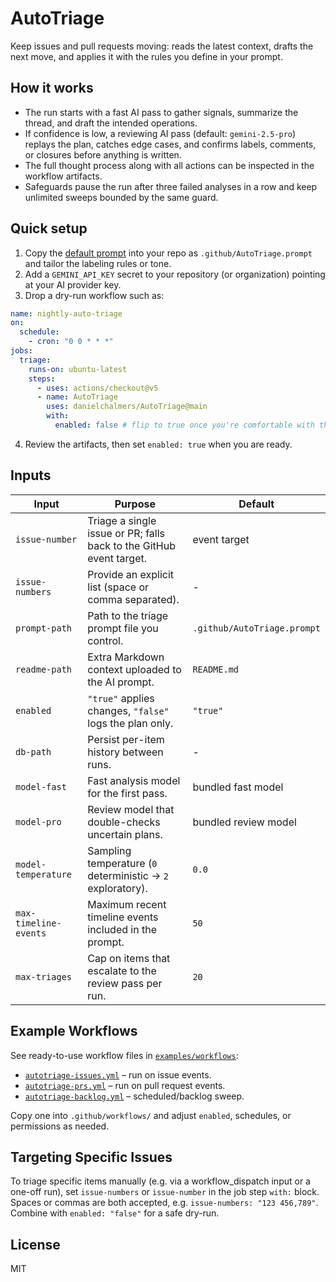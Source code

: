 # AutoTriage

Keep issues and pull requests moving: reads the latest context, drafts the next move, and applies it with the rules you define in your prompt.

## How it works

- The run starts with a fast AI pass to gather signals, summarize the thread, and draft the intended operations.
- If confidence is low, a reviewing AI pass (default: `gemini-2.5-pro`) replays the plan, catches edge cases, and confirms labels, comments, or closures before anything is written.
- The full thought process along with all actions can be inspected in the workflow artifacts.
- Safeguards pause the run after three failed analyses in a row and keep unlimited sweeps bounded by the same guard.

## Quick setup

1. Copy the [default prompt](./examples/AutoTriage.prompt) into your repo as `.github/AutoTriage.prompt` and tailor the labeling rules or tone.
2. Add a `GEMINI_API_KEY` secret to your repository (or organization) pointing at your AI provider key.
3. Drop a dry-run workflow such as:

```yaml
name: nightly-auto-triage
on:
  schedule:
    - cron: "0 0 * * *"
jobs:
  triage:
    runs-on: ubuntu-latest
    steps:
      - uses: actions/checkout@v5
      - name: AutoTriage
        uses: danielchalmers/AutoTriage@main
        with:
          enabled: false # flip to true once you're comfortable with the plan output
```

4. Review the artifacts, then set `enabled: true` when you are ready.

## Inputs

| Input | Purpose | Default |
| --- | --- | --- |
| `issue-number` | Triage a single issue or PR; falls back to the GitHub event target. | event target |
| `issue-numbers` | Provide an explicit list (space or comma separated). | - |
| `prompt-path` | Path to the triage prompt file you control. | `.github/AutoTriage.prompt` |
| `readme-path` | Extra Markdown context uploaded to the AI prompt. | `README.md` |
| `enabled` | `"true"` applies changes, `"false"` logs the plan only. | `"true"` |
| `db-path` | Persist per-item history between runs. | - |
| `model-fast` | Fast analysis model for the first pass. | bundled fast model |
| `model-pro` | Review model that double-checks uncertain plans. | bundled review model |
| `model-temperature` | Sampling temperature (`0` deterministic -> `2` exploratory). | `0.0` |
| `max-timeline-events` | Maximum recent timeline events included in the prompt. | `50` |
| `max-triages` | Cap on items that escalate to the review pass per run. | `20` |

## Example Workflows

See ready-to-use workflow files in [`examples/workflows`](./examples/workflows/):

- [`autotriage-issues.yml`](./examples/workflows/autotriage-issues.yml) – run on issue events.
- [`autotriage-prs.yml`](./examples/workflows/autotriage-prs.yml) – run on pull request events.
- [`autotriage-backlog.yml`](./examples/workflows/autotriage-backlog.yml) – scheduled/backlog sweep.

Copy one into `.github/workflows/` and adjust `enabled`, schedules, or permissions as needed.

## Targeting Specific Issues

To triage specific items manually (e.g. via a workflow_dispatch input or a one-off run), set `issue-numbers` or `issue-number` in the job step `with:` block. Spaces or commas are both accepted, e.g. `issue-numbers: "123 456,789"`. Combine with `enabled: "false"` for a safe dry-run.

## License

MIT
